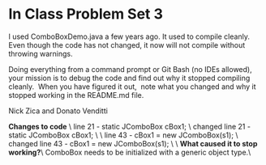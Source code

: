 # In Class Problem Set 3

I used ComboBoxDemo.java a few years ago.  It used to compile cleanly.  Even though the code has not changed, it now  will not compile without throwing warnings.

Doing everything from a command prompt or Git Bash (no IDEs allowed), your mission is to debug the code and find out why it stopped compiling cleanly.  When you have figured it out,  note what you changed and why it stopped working in the README.md file.

Nick Zica and Donato Venditti

**Changes to code** \\
line 21 -    static JComboBox cBox1; \\
changed line 21 -    static JComboBox <String> cBox1; \\ 
\\
line 43 -    cBox1 = new JComboBox<String>(s1);  \\ 
changed line 43 -    cBox1 = new JComboBox<String>(s1); \\ 
\\
**What caused it to stop working?**\\
ComboBox needs to be initialized with a generic object type.\\
